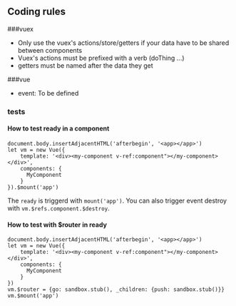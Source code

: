 ## Coding rules

###vuex
- Only use the vuex's actions/store/getters if your data have to be shared between components
- Vuex's actions must be prefixed with a verb (doThing ...)
- getters must be named after the data they get

###vue
- event: To be defined

### tests

#### How to test ready in a component
```
document.body.insertAdjacentHTML('afterbegin', '<app></app>')
let vm = new Vue({
    template: '<div><my-component v-ref:component"></my-component></div>',
    components: {
      MyComponent
    }
}).$mount('app')
```
The `ready` is triggerd with `mount('app')`. You can also trigger event destroy with `vm.$refs.component.$destroy`.

#### How to test with $router in ready
```
document.body.insertAdjacentHTML('afterbegin', '<app></app>')
let vm = new Vue({
    template: '<div><my-component v-ref:component"></my-component></div>',
    components: {
      MyComponent
    }
})
vm.$router = {go: sandbox.stub(), _children: {push: sandbox.stub()}}
vm.$mount('app')
```

